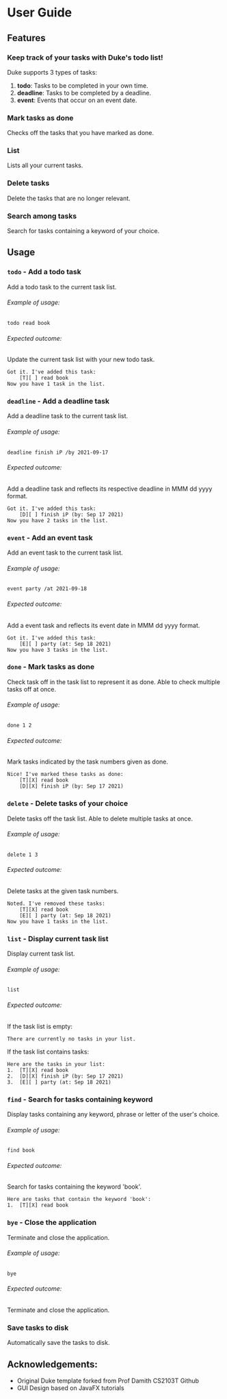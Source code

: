 # User Guide

## Features 

### Keep track of your tasks with Duke's todo list!

Duke supports 3 types of tasks:
1. **todo**: Tasks to be completed in your own time.
2. **deadline**: Tasks to be completed by a deadline.
3. **event**: Events that occur on an event date.

### Mark tasks as done

Checks off the tasks that you have marked as done.

### List

Lists all your current tasks.

### Delete tasks

Delete the tasks that are no longer relevant.

### Search among tasks

Search for tasks containing a keyword of your choice.

## Usage

### `todo` - Add a todo task

Add a todo task to the current task list.

###### _Example of usage:_

`todo read book`

###### _Expected outcome:_

Update the current task list with your new todo task.

```
Got it. I've added this task:
    [T][ ] read book
Now you have 1 task in the list.
```


### `deadline` - Add a deadline task

Add a deadline task to the current task list.

###### _Example of usage:_

`deadline finish iP /by 2021-09-17`

###### _Expected outcome:_

Add a deadline task and reflects its respective deadline in MMM dd yyyy format.

```
Got it. I've added this task:
    [D][ ] finish iP (by: Sep 17 2021)
Now you have 2 tasks in the list.
```


### `event` - Add an event task

Add an event task to the current task list.

###### _Example of usage:_

`event party /at 2021-09-18`

###### _Expected outcome:_

Add a event task and reflects its event date in MMM dd yyyy format.

```
Got it. I've added this task:
    [E][ ] party (at: Sep 18 2021)
Now you have 3 tasks in the list.
```


### `done` - Mark tasks as done

Check task off in the task list to represent it as done. Able to check multiple tasks off at once.

###### _Example of usage:_

`done 1 2`

###### _Expected outcome:_

Mark tasks indicated by the task numbers given as done.

```
Nice! I've marked these tasks as done:
    [T][X] read book
    [D][X] finish iP (by: Sep 17 2021)
```


### `delete` - Delete tasks of your choice

Delete tasks off the task list. Able to delete multiple tasks at once.

###### _Example of usage:_

`delete 1 3`

###### _Expected outcome:_

Delete tasks at the given task numbers.

```
Noted. I've removed these tasks:
    [T][X] read book
    [E][ ] party (at: Sep 18 2021)
Now you have 1 tasks in the list.
```


### `list` - Display current task list

Display current task list.

###### _Example of usage:_

`list`

###### _Expected outcome:_

If the task list is empty:
```
There are currently no tasks in your list.
```

If the task list contains tasks:
```
Here are the tasks in your list:
1.  [T][X] read book
2.  [D][X] finish iP (by: Sep 17 2021)
3.  [E][ ] party (at: Sep 18 2021)
```



### `find` - Search for tasks containing keyword

Display tasks containing any keyword, phrase or letter of the user's choice.

###### _Example of usage:_

`find book`

###### _Expected outcome:_

Search for tasks containing the keyword 'book'.

```
Here are tasks that contain the keyword 'book':
1.  [T][X] read book
```


### `bye` - Close the application

Terminate and close the application.

###### _Example of usage:_

`bye`

###### _Expected outcome:_

Terminate and close the application.


### Save tasks to disk

Automatically save the tasks to disk.


## Acknowledgements:
* Original Duke template forked from Prof Damith CS2103T Github
* GUI Design based on JavaFX tutorials
